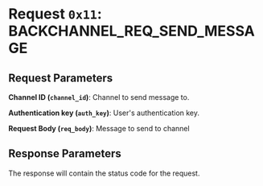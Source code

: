 # Request `0x11`: BACKCHANNEL_REQ_SEND_MESSAGE

## Request Parameters

**Channel ID (`channel_id`)**:
Channel to send message to.

**Authentication key (`auth_key`)**: 
User's authentication key.

**Request Body (`req_body`)**:
Message to send to channel

## Response Parameters
The response will contain the status code for the request.